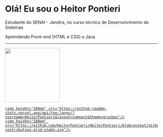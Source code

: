 # Olá! Eu sou o Heitor Pontieri

Estudante do SENAI - Jandira, no curso técnico de Desenvolvimento de Sistemas

Aprendendo Front-end (HTML e CSS) e Java

<div align="flex-end"><hr>
  <a href="https://github.com/HeitorPontieri">
  <img height="180em" src="https://github-readme-stats.vercel.app/api?username=HeitorPontieri&theme=gruvbox"/>
  
    <img height="180em" src="https://github-readme-stats.vercel.app/api/top-langs/?username=HeitorPontieri&layout=compact&theme=gruvbox"/>
    <img height="180em" src="https://github.com/HeitorPontieri/HeitorPontieri/blob/output/github-contribution-grid-snake.svg"/>









